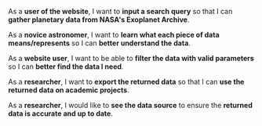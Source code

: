 As a **user of the website**, I want to **input a search query** so that I can **gather planetary data from NASA's Exoplanet Archive**.

As a **novice astronomer**, I want to **learn what each piece of data means/represents** so I can **better understand the data**.

As a **website user**, I want to be able to **filter the data with valid parameters** so I can **better find the data I need**.

As a **researcher**, I want to **export the returned data** so that I can **use the returned data on academic projects**.

As a **researcher**, I would like to **see the data source** to ensure the **returned data is accurate and up to date**.

